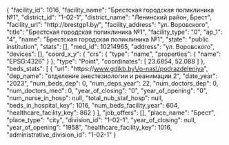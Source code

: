 {
    "facility_id": 1016,
    "facility_name": "Брестская городская поликлиника №1",
    "district_id": "1-02-1",
    "district_name": "Ленинский район, Брест",
    "facility_url": "http:\/\/brestgp1.by\/",
    "facility_address": "ул. Воровского",
    "title": "Брестская городская поликлиника №1",
    "facility_type": "0",
    "ap_1": "4",
    "name": "Брестская городская поликлиника №1",
    "state": "public institution",
    "stats": [],
    "med_id": 10214965,
    "address": "ул. Воровского",
    "devices": [],
    "coord_x_y": {
        "crs": {
            "type": "name",
            "properties": {
                "name": "EPSG:4326"
            }
        },
        "type": "Point",
        "coordinates": [
            23.6854,
            52.088
        ]
    },
    "beds_stats": [
        {
            "url": "https:\/\/www.gdikb.by\/o-nas\/podrazdeleniya",
            "dep_name": "отделение анестезиологии и реанимации 2",
            "date_year": "2023",
            "num_beds_dep": 0,
            "num_deps_year": 22,
            "num_doctors_dep": 0,
            "num_doctors_med": 0,
            "year_of_closing": "0",
            "year_of_opening": "0",
            "num_nurse_in_hosp": null,
            "total_nub_staf_hosp": null,
            "beds_in_hospital_key": 1016,
            "num_beds_facility_year": 604,
            "healthcare_facility_key": 862
        }
    ],
    "job_offers": [],
    "place_name": "Брест",
    "place_type": "city",
    "division_id": "1-02-1",
    "year_of_closing": null,
    "year_of_opening": "1958",
    "healthcare_facility_key": 1016,
    "administrative_division_id": "1-02-1"
}